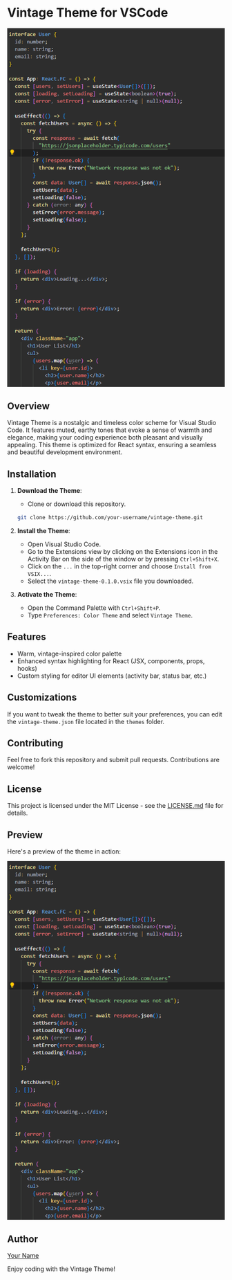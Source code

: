 # Vintage Theme for VSCode

![Vintage Theme Preview](preview.png)

## Overview

Vintage Theme is a nostalgic and timeless color scheme for Visual Studio Code. It features muted, earthy tones that evoke a sense of warmth and elegance, making your coding experience both pleasant and visually appealing. This theme is optimized for React syntax, ensuring a seamless and beautiful development environment.

## Installation

1. **Download the Theme**:

   - Clone or download this repository.

   ```sh
   git clone https://github.com/your-username/vintage-theme.git
   ```

2. **Install the Theme**:

   - Open Visual Studio Code.
   - Go to the Extensions view by clicking on the Extensions icon in the Activity Bar on the side of the window or by pressing `Ctrl+Shift+X`.
   - Click on the `...` in the top-right corner and choose `Install from VSIX...`.
   - Select the `vintage-theme-0.1.0.vsix` file you downloaded.

3. **Activate the Theme**:
   - Open the Command Palette with `Ctrl+Shift+P`.
   - Type `Preferences: Color Theme` and select `Vintage Theme`.

## Features

- Warm, vintage-inspired color palette
- Enhanced syntax highlighting for React (JSX, components, props, hooks)
- Custom styling for editor UI elements (activity bar, status bar, etc.)

## Customizations

If you want to tweak the theme to better suit your preferences, you can edit the `vintage-theme.json` file located in the `themes` folder.

## Contributing

Feel free to fork this repository and submit pull requests. Contributions are welcome!

## License

This project is licensed under the MIT License - see the [LICENSE.md](LICENSE.md) file for details.

## Preview

Here's a preview of the theme in action:

![Vintage Theme in Action](preview.png)

## Author

[Your Name](https://your-website.com)

Enjoy coding with the Vintage Theme!
